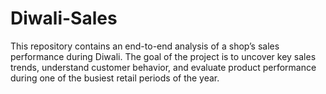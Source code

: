 # Diwali-Sales
This repository contains an end-to-end analysis of a shop’s sales performance during Diwali. The goal of the project is to uncover key sales trends, understand customer behavior, and evaluate product performance during one of the busiest retail periods of the year.
